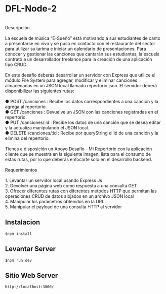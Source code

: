 # DFL-Node-2 <br>
<br>
Descripción <br>
<br>
La escuela de música “E-Sueño” está motivando a sus estudiantes de canto a presentarse en vivo y se puso en contacto con el restaurante del sector para utilizar su tarima e iniciar un
calendario de presentaciones. Para conocer y gestionar las canciones que cantarán sus estudiantes, la escuela contrató a un desarrollador freelance para la creación de una
aplicación tipo CRUD. <br>
<br>
En este desafío deberás desarrollar un servidor con Express que utilice el módulo File System para agregar, modificar y eliminar canciones almacenadas en un JSON local llamado repertorio.json.
El servidor deberá disponibilizar las siguientes rutas: <br>
<br>
● POST /canciones : Recibe los datos correspondientes a una canción y la agrega al repertorio. <br>
● GET /canciones : Devuelve un JSON con las canciones registradas en el repertorio. <br>
● PUT /canciones/:id : Recibe los datos de una canción que se desea editar y la actualiza manipulando el JSON local. <br>
● DELETE /canciones/:id : Recibe por queryString el id de una canción y la elimina del repertorio. <br>
<br>
Tienes a disposición un Apoyo Desafío - Mi Repertorio con la aplicación cliente que se muestra en la siguiente imagen, lista para el consumo de estas rutas, por lo que deberás
enfocarte solo en el desarrollo backend. <br>
<br>
Requerimientos <br>
<br>
1. Levantar un servidor local usando Express Js <br>
2. Devolver una página web como respuesta a una consulta GET <br>
3. Ofrecer diferentes rutas con diferentes métodos HTTP que permitan las operaciones CRUD de datos alojados en un archivo JSON local <br>
4. Manipular los parámetros obtenidos en la URL <br>
5. Manipular el payload de una consulta HTTP al servidor <br>

## Instalacion

```$npm install
$npm install
```

## Levantar Server

```$npm run dev
$npm run dev
```

## Sitio Web Server
```
http://localhost:3000/
```
